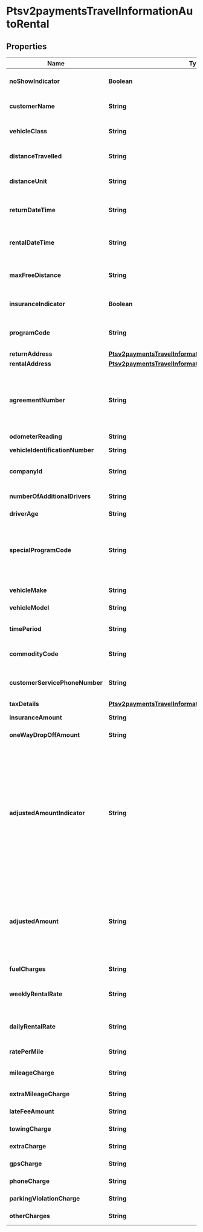 
# Ptsv2paymentsTravelInformationAutoRental

## Properties
Name | Type | Description | Notes
------------ | ------------- | ------------- | -------------
**noShowIndicator** | **Boolean** | No Show Indicator provides an indicator noting that the individual did not show up after making a reservation for a vehicle. Possible values: - true - false  |  [optional]
**customerName** | **String** | Name of the individual making the rental agreement.  Valid data lengths by card:  |Card Specific Validation|VISA|MasterCard|Discover|AMEX| |--- |--- |--- |--- | | Filed Length| 40| 40| 29| 26| | Field Type| AN| ANS| AN| AN| | M/O/C| O| M| M| M|  |  [optional]
**vehicleClass** | **String** | Classification of the rented auto.  **NOTE** For VISA, this is a 2-byte optional code.  Valid values for American Express &amp; MasterCard:  |American Express |MasterCard |Description| |--- |--- |--- | | 0001| 0001| Mini| | 0002| 0002| Subcompact| | 0003| 0003| Economy| | 0004| 0004| Compact| | 0005| 0005| Midsize| | 0006| 0006| Intermediate| | 0007| 0007| Standard| | 0008| 0008| Fulll size| | 0009| 0009| Luxury| | 0010| 0010| Premium| | 0011| 0011| Minivan| | 0012| 0012| 12-passenger van| | 0013| 0013| Moving van| | 0014| 0014| 15-passenger van| | 0015| 0015| Cargo van| | 0016| 0016| 12-foot truck| | 0017| 0017| 20-foot truck| | 0018| 0018| 24-foot truck| | 0019| 0019| 26-foot truck| | 0020| 0020| Moped| | 0021| 0021| Stretch| | 0022| 0022| Regular| | 0023| 0023| Unique| | 0024| 0024| Exotic| | 0025| 0025| Small/medium truck| | 0026| 0026| Large truck| | 0027| 0027| Small SUV| | 0028| 0028| Medium SUV| | 0029| 0029| Large SUV| | 0030| 0030| Exotic SUV| | 9999| 9999| Miscellaneous|  Additional Values allowed **only** for &#x60;American Express&#x60;:  |American Express|MasterCard|Description| |--- |--- |--- | | 0031| NA| Four Wheel Drive| | 0032| NA| Special| | 0099| NA| Taxi|  |  [optional]
**distanceTravelled** | **String** | Total number of miles driven by the customer. This field is supported only for MasterCard and American Express.  |  [optional]
**distanceUnit** | **String** | Miles/Kilometers Indicator shows whether the “miles” fields are expressed in miles or kilometers.  Allowed values: - &#x60;K&#x60; - Kilometers - &#x60;M&#x60; - Miles  |  [optional]
**returnDateTime** | **String** | Date/time the auto was returned to the rental agency. Format: &#x60;&#x60;yyyy-MM-dd HH-mm-ss z&#x60;&#x60; This field is supported for Visa, MasterCard, and American Express.  |  [optional]
**rentalDateTime** | **String** | Date/time the auto was picked up from the rental agency. Format: &#x60;yyyy-MM-dd HH-mm-ss z&#x60; This field is supported for Visa, MasterCard, and American Express.  |  [optional]
**maxFreeDistance** | **String** | Maximum number of free miles or kilometers allowed to a customer for the duration of the auto rental agreement. This field is supported only for MasterCard and American Express.  |  [optional]
**insuranceIndicator** | **Boolean** | Used for MC and Discover  Valid values: - &#x60;true&#x60; - Yes (insurance was purchased) - &#x60;false&#x60; - No (insurance was not purchased)  |  [optional]
**programCode** | **String** | Used to identify special circumstances applicable to the Card Transaction or Cardholder, such as \&quot;renter” or ”show”.  This code is &#x60;2 digit&#x60; value agreed by Merchant and processor.  |  [optional]
**returnAddress** | [**Ptsv2paymentsTravelInformationAutoRentalReturnAddress**](Ptsv2paymentsTravelInformationAutoRentalReturnAddress.md) |  |  [optional]
**rentalAddress** | [**Ptsv2paymentsTravelInformationAutoRentalRentalAddress**](Ptsv2paymentsTravelInformationAutoRentalRentalAddress.md) |  |  [optional]
**agreementNumber** | **String** | Auto rental agency&#39;s agreement (invoice) number provided to the customer. It is used to trace any inquiries about transactions. This field is supported for Visa, MasterCard, and American Express. This Merchant-defined value, which may be composed of any combination of characters and/or numerals, may become part of the descriptive bill on the Cardmember&#39;s statement.  |  [optional]
**odometerReading** | **String** | Odometer reading at time of vehicle rental.  |  [optional]
**vehicleIdentificationNumber** | **String** | This field contains a unique identifier assigned by the company to the vehicle.  |  [optional]
**companyId** | **String** | Corporate Identifier provides the unique identifier of the corporation or entity renting the vehicle:  |Card Specific Validation|VISA|MasterCard|Discover|AMEX| |--- |--- |--- |--- | | Filed Length| NA| 12| NA| NA| | Field Type| NA| AN| NA| NA| | M/O/C| NA| O| NA| NA|  |  [optional]
**numberOfAdditionalDrivers** | **String** | The number of additional drivers included on the rental agreement not including the individual who signed the rental agreement.  |  [optional]
**driverAge** | **String** | Age of the driver renting the vehicle.  |  [optional]
**specialProgramCode** | **String** | Program code used to identify special circumstances, such as “frequent renter” or “no show” status for the renter. Possible values: - &#x60;0&#x60;: not applicable (default) - &#x60;1&#x60;: frequent renter - &#x60;2&#x60;: no show  For authorizations, this field is supported only for Visa.  For captures, this field is supported for Visa, MasterCard, and American Express.  Code for special programs applicable to the Card Transaction or the Cardholder.  |  [optional]
**vehicleMake** | **String** | Make of the vehicle being rented (e.g., Chevrolet or Ford).  |  [optional]
**vehicleModel** | **String** | Model of the vehicle being rented (e.g., Cavalier or Focus).  |  [optional]
**timePeriod** | **String** | Indicates the time period for which the vehicle rental rate applies (e.g., daily, weekly or monthly). Daily, Weekly and Monthly are valid values.  |  [optional]
**commodityCode** | **String** | Commodity code or International description code used to classify the item. Contact your acquirer for a list of codes.  |  [optional]
**customerServicePhoneNumber** | **String** | Customer service telephone number that is used to resolve questions or disputes. Include the area code, exchange, and number. This field is supported only for MasterCard and American Express.  |  [optional]
**taxDetails** | [**Ptsv2paymentsTravelInformationAutoRentalTaxDetails**](Ptsv2paymentsTravelInformationAutoRentalTaxDetails.md) |  |  [optional]
**insuranceAmount** | **String** | Insurance charges. Field is conditional and can include decimal point.  |  [optional]
**oneWayDropOffAmount** | **String** | Extra charges incurred for a one-way rental agreement for the auto. This field is supported only for Visa.  |  [optional]
**adjustedAmountIndicator** | **String** | For **MasterCard** and **Discover**: Adjusted amount indicator code that indicates any miscellaneous charges incurred after the auto was returned. Possible values: - &#x60;A&#x60; - Drop-off charges - &#x60;B&#x60; - Delivery charges - &#x60;C&#x60; - Parking expenses - &#x60;D&#x60; - Extra hours - &#x60;E&#x60; - Violations - &#x60;X&#x60; - More than one of the above charges  For **American Express**: Audit indicator code that indicates any adjustment for mileage, fuel, auto damage, etc. made to a rental agreement and whether the cardholder was notified.  Possible value for the authorization service: - &#x60;A&#x60; (default): adjustment amount greater than 0 (zero)  Possible values for the capture service: - &#x60;X&#x60; - Multiple adjustments - &#x60;Y&#x60; - One adjustment only; Cardmember notified - &#x60;Z&#x60; - One adjustment only; Cardmember not notified. This value is used as the default if the request does not include this field and includes an adjustment amount greater than 0 (zero). This is an optional field.  |  [optional]
**adjustedAmount** | **String** | Adjusted Amount indicates whether any miscellaneous charges were incurred after the vehicle was returned.  For authorizations, this field is supported only for American Express.  For captures, this field is supported only for MasterCard and American Express. **NOTE** For American Express, this field is required if the &#x60;travelInformation.autoRental.adjustedAmountIndicator&#x60; field is included in the request and has a value; otherwise, this field is optional.  For all other card types, this field is ignored.  |  [optional]
**fuelCharges** | **String** | Extra gasoline charges that extend beyond the basic rental agreement. This field is supported only for Visa.  |  [optional]
**weeklyRentalRate** | **String** | Weekly Rental Amount provides the amount charged for a seven-day rental period. Field - Time Period needs to be populated with Weekly if this field is present  |  [optional]
**dailyRentalRate** | **String** | Daily auto rental rate charged. This field is supported only for MasterCard and American Express.  Field - Time Period needs to be populated with Daily if this field is present  |  [optional]
**ratePerMile** | **String** | Rate charged for each mile. This field is supported only for MasterCard and American Express.  |  [optional]
**mileageCharge** | **String** | Regular Mileage Charge provides the amount charged for regular miles traveled during vehicle rental. Two decimal places  |  [optional]
**extraMileageCharge** | **String** | Extra mileage charges that extend beyond the basic rental agreement. This field is supported only for Visa.  |  [optional]
**lateFeeAmount** | **String** | Extra charges related to a late return of the rented auto. This field is supported only for Visa.  |  [optional]
**towingCharge** | **String** | (Towing Charges) provides the amount charged to tow the rental vehicle.  |  [optional]
**extraCharge** | **String** | (Extra Charges) provides the extra charges associated with the vehicle rental.  |  [optional]
**gpsCharge** | **String** | Amount charged for renting a Global Positioning Service (GPS).  |  [optional]
**phoneCharge** | **String** | Additional charges incurred for phone usage included on the total bill.  |  [optional]
**parkingViolationCharge** | **String** | Extra charges incurred due to a parking violation for the auto. This field is supported only for Visa.  |  [optional]
**otherCharges** | **String** | Total amount charged for all other miscellaneous charges not previously defined.  |  [optional]



